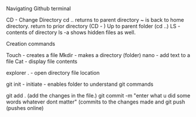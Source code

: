 Navigating Github terminal

CD - Change Directory
	cd .. returns to parent directory
~ is back to home directory.
return to prior directory (CD - )
Up to parent folder (cd ..) 
LS - contents of directory
	ls -a shows hidden files as well.

Creation commands

Touch - creates a file
Mkdir - makes a directory (folder)
nano - add text to a file 
Cat - display file contents

explorer . - open directory file location


git init - initiate - enables folder to understand git commands

git add . (add the changes in the file.)
git commit -m "enter what u did some words whatever dont matter" (commits to the changes made and 
git push (pushes online)
